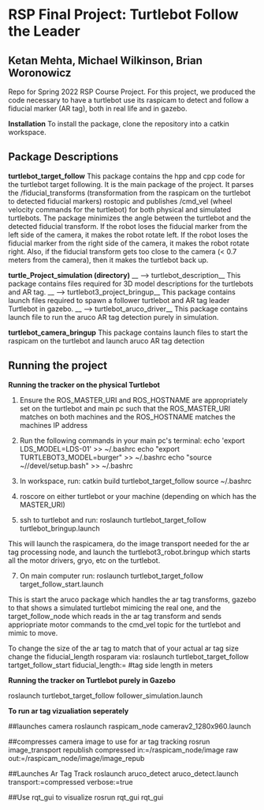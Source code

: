 # RSP Final Project: Turtlebot Follow the Leader
Ketan Mehta, Michael Wilkinson, Brian Woronowicz
------------------------------------------------
Repo for Spring 2022 RSP Course Project.
For this project, we produced the code necessary to have a turtlebot use its raspicam to detect and follow a fiducial marker (AR tag), both in real life and in gazebo. 

__Installation__
To install the package, clone the repository into a catkin workspace.

__Package Descriptions__
------------------------------------------------
__turtlebot_target_follow__
	This package contains the hpp and cpp code for the turtlebot target following. It is the main package of the project.
	It parses the /fiducial_transforms (transformation from the raspicam on the turtlebot to detected fiducial markers) rostopic and publishes /cmd_vel (wheel velocity commands for the turtlebot) for both physical and simulated turtlebots. 
	The package minimizes the angle between the turtlebot and the detected fiducial transform. If the robot loses the fiducial marker from the left side of the camera, it makes the robot rotate left. If the robot loses the fiducial marker from the right side of the camera, it makes the robot rotate right. Also, if the fiducial transform gets too close to the camera (< 0.7 meters from the camera), then it makes the turtlebot back up.
	
__turtle_Project_simulation (directory)__
__ --> turtlebot_description__
	This package contains files required for 3D model descriptions for the turtlebots and AR tag.
__ --> turtlebot3_project_bringup__
	This package contains launch files required to spawn a follower turtlebot and AR tag leader Turtlebot in gazebo.
__ --> turtlebot_aruco_driver__
	This package contains launch file to run the aruco AR tag detection purely in simulation.

__turtlebot_camera_bringup__
	This package contains launch files to start the raspicam on the turtlebot and launch aruco AR tag detection




__Running the project__
------------------------------------------------

__Running the tracker on the physical Turtlebot__
1. Ensure the ROS_MASTER_URI and ROS_HOSTNAME are appropriately set on the turtlebot and main pc such that the ROS_MASTER_URI matches on both machines and the ROS_HOSTNAME matches the machines IP address

2. Run the following commands in your main pc's terminal:
	echo 'export LDS_MODEL=LDS-01' >> ~/.bashrc
	echo "export TURTLEBOT3_MODEL=burger" >> ~/.bashrc
	echo "source ~/<workspace project is in>/devel/setup.bash" >> ~/.bashrc

4. In workspace, run:
	catkin build turtlebot_target_follow
	source ~/.bashrc

5. roscore on either turtlebot or your machine (depending on which has the MASTER_URI)

6. ssh to turtlebot and run:
	roslaunch turtlebot_target_follow turtlebot_bringup.launch

This will launch the raspicamera, do the image transport needed for the ar tag processing node, and launch the turtlebot3_robot.bringup which starts all the motor drivers, gryo, etc on the turtlebot. 

7. On main computer run:
	roslaunch turtlebot_target_follow target_follow_start.launch

This is start the aruco package which handles the ar tag transforms, gazebo to that shows a simulated turtlebot mimicing the real one, and the target_follow_node which reads in the ar tag transform and sends appriopriate motor commands to the cmd_vel topic for the turtlebot and mimic to move.

To change the size of the ar tag to match that of your actual ar tag size change the fiducial_length rosparam via:
	roslaunch turtlebot_target_follow tartget_follow_start fiducial_length:= #tag side length in meters
  
__Running the tracker on Turtlebot purely in Gazebo__
	
  roslaunch turtlebot_target_follow follower_simulation.launch
  
__To run ar tag vizualiation seperately__
	
  ##launches camera
roslaunch raspicam_node camerav2_1280x960.launch

##compresses camera image to use for ar tag tracking
rosrun image_transport republish compressed in:=/raspicam_node/image raw out:=/raspicam_node/image/image_repub

##Launches Ar Tag Track
roslaunch aruco_detect aruco_detect.launch transport:=compressed verbose:=true

##Use rqt_gui to visualize
rosrun rqt_gui rqt_gui
